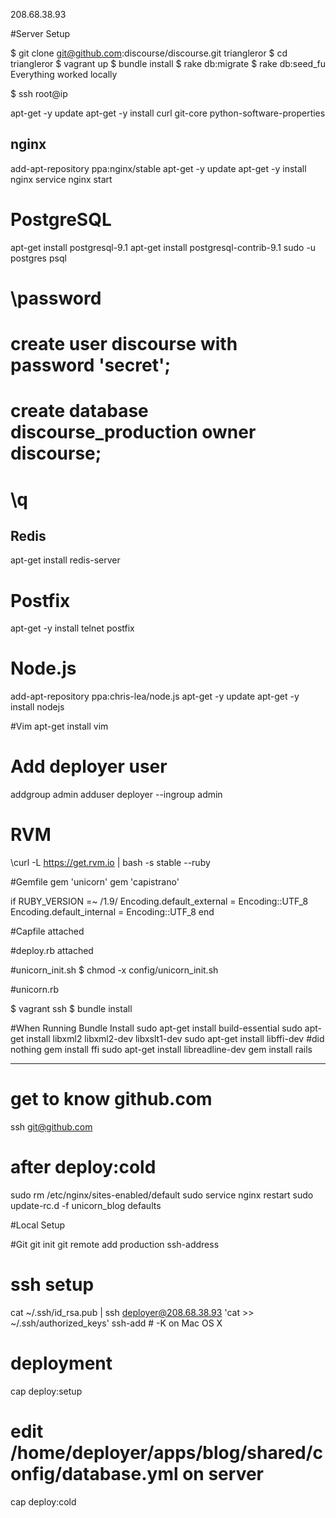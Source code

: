 208.68.38.93

#Server Setup

$ git clone git@github.com:discourse/discourse.git triangleror
$ cd triangleror
$ vagrant up
$ bundle install
$ rake db:migrate
$ rake db:seed_fu
Everything worked locally

$ ssh root@ip

apt-get -y update
apt-get -y install curl git-core python-software-properties



## nginx
add-apt-repository ppa:nginx/stable
apt-get -y update
apt-get -y install nginx
service nginx start

# PostgreSQL
apt-get install postgresql-9.1
apt-get install postgresql-contrib-9.1
sudo -u postgres psql
# \password
# create user discourse with password 'secret';
# create database discourse_production owner discourse;
# \q

## Redis
apt-get install redis-server

# Postfix
apt-get -y install telnet postfix

# Node.js
add-apt-repository ppa:chris-lea/node.js
apt-get -y update
apt-get -y install nodejs

#Vim
apt-get install vim

# Add deployer user
addgroup admin
adduser deployer --ingroup admin

# RVM
\curl -L https://get.rvm.io | bash -s stable --ruby


#Gemfile
gem 'unicorn'
gem 'capistrano'

if RUBY_VERSION =~ /1.9/
  Encoding.default_external = Encoding::UTF_8
  Encoding.default_internal = Encoding::UTF_8
end

#Capfile
attached

#deploy.rb
attached

#unicorn_init.sh
$ chmod -x config/unicorn_init.sh

#unicorn.rb

$ vagrant ssh
$ bundle install

#When Running Bundle Install
sudo apt-get install build-essential
sudo apt-get install libxml2 libxml2-dev libxslt1-dev
sudo apt-get install libffi-dev #did nothing
gem install ffi
sudo apt-get install libreadline-dev
gem install rails


------
# get to know github.com
ssh git@github.com

# after deploy:cold
sudo rm /etc/nginx/sites-enabled/default
sudo service nginx restart
sudo update-rc.d -f unicorn_blog defaults

#Local Setup

#Git
git init
git remote add production ssh-address

# ssh setup
cat ~/.ssh/id_rsa.pub | ssh deployer@208.68.38.93 'cat >> ~/.ssh/authorized_keys'
ssh-add # -K on Mac OS X

# deployment
cap deploy:setup
# edit /home/deployer/apps/blog/shared/config/database.yml on server
cap deploy:cold